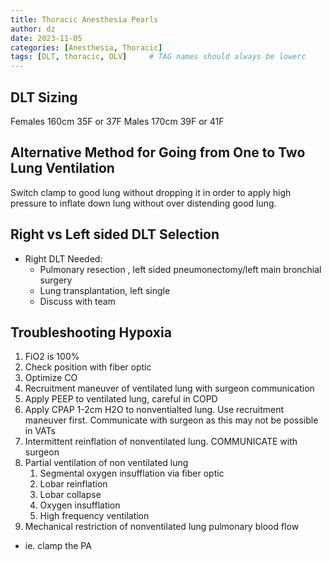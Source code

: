 ```yaml
---
title: Thoracic Anesthesia Pearls
author: dz  
date: 2023-11-05
categories: [Anesthesia, Thoracic]
tags: [DLT, thoracic, OLV]     # TAG names should always be lowerc
---
```


## DLT Sizing

Females 160cm  35F or 37F
Males 170cm 39F or 41F

## Alternative Method for Going from One to Two Lung Ventilation

Switch clamp to good lung without dropping it in order to apply high pressure to inflate down lung without over distending good lung.

## Right vs Left sided DLT Selection

- Right DLT Needed:
  - Pulmonary resection , left sided pneumonectomy/left main bronchial surgery
  - Lung transplantation, left single
  - Discuss with team

## Troubleshooting Hypoxia

1. FiO2 is 100%
2. Check position with fiber optic
3. Optimize CO
4. Recruitment maneuver of ventilated lung with surgeon communication
5. Apply PEEP to ventilated lung, careful in COPD
6. Apply CPAP 1-2cm H2O to nonventialted lung. Use recruitment maneuver first. Communicate with surgeon as this may not be possible in VATs
7. Intermittent reinflation of nonventilated lung. COMMUNICATE with surgeon
8. Partial ventilation of non ventilated lung
   1. Segmental oxygen insufflation via fiber optic
   2. Lobar reinflation
   3. Lobar collapse
   4. Oxygen insufflation
   5. High frequency ventilation
9. Mechanical restriction of nonventilated lung pulmonary blood flow
- ie. clamp the PA 